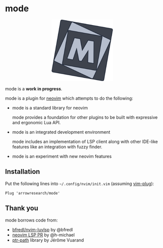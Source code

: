 # mode

<p align="center">
  <img src="./logo.png" width="200" title="mode!" alt="mode logo">
</p>

mode is a **work in progress**.

mode is a plugin for [neovim][] which attempts to do the following:

- mode is a standard library for neovim

  mode provides a foundation for other plugins to be built with expressive and
  ergonomic Lua API.

- mode is an integrated development environment

  mode includes an implementation of LSP client along with other IDE-like
  features like an integration with fuzzy finder.

- mode is an experiment with new neovim features

## Installation

Put the following lines into `~/.config/nvim/init.vim` (assuming [vim-plug][]):

```
Plug 'arrowresearch/mode'
```

## Thank you

mode borrows code from:

- [bfredl/nvim-luvlsp][] by @bfredl
- [neovim LSP PR][] by @h-michael
- [ptr-path][] library by Jérôme Vuarand

[neovim]: https://github.com/neovim/neovim
[vim-plug]: https://github.com/junegunn/vim-plug
[bfredl/nvim-luvlsp]: https://github.com/bfredl/nvim-luvlsp
[neovim LSP PR]: https://github.com/neovim/neovim/pull/10222
[ptr-path]: http://piratery.net/path/index.html
